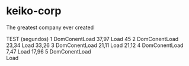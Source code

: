 # keiko-corp
The greatest company ever created

 TEST (segundos)
1
DomConentLoad   37,97
Load            45
2
DomConentLoad   23,34
Load            33,26
3
DomConentLoad   21,11
Load            21,12
4
DomConentLoad   7,47
Load            17,96
5
DomConentLoad   
Load            
